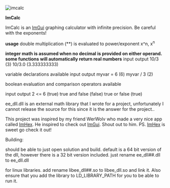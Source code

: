 ![imcalc](https://user-images.githubusercontent.com/20073598/101269513-90fd8a80-373d-11eb-9e91-d71f30afb137.gif)

**ImCalc**

ImCalc is an [ImGui](https://github.com/ocornut/imgui) graphing calculator with infinite precision. Be careful with the exponents!

**usage**
double multiplication (**) is evaluated to power/exponent x^n, x<sup>n</sup>

**integer math is assumed when no decimal is provided on either operand. some functions will automatically return real numbers**
input                 output 
10/3                     (3)
10/3.0         (3.333333333)

variable declarations available
input                 output 
myvar = 6                (6)
myvar / 3                (2)

boolean evaluation and comparison operators available

input                 output 
2 <= 6                (true)
true and false       (false)
true or false         (true)


ee_dll.dll is an external math library that I wrote for a project, unfortunately I cannot release the source for this since it is
the answer for the project..

This project was inspired by my friend WerWolv who made a very nice app called [ImHex](https://github.com/WerWolv/ImHex). He inspired to check out
[ImGui](https://github.com/ocornut/imgui). Shout out to him. PS. [ImHex](https://github.com/WerWolv/ImHex) is sweet go check it out! 

Building:

should be able to just open solution and build. default is a 64 bit version of the dll, however there is a 32 bit version included. just rename ee_dll##.dll to ee_dll.dll

for linux libraries. add rename libee_dll##.so to libee_dll.so and link it. Also ensure that you add the library to LD_LIBRARY_PATH for you to be able to run it.
